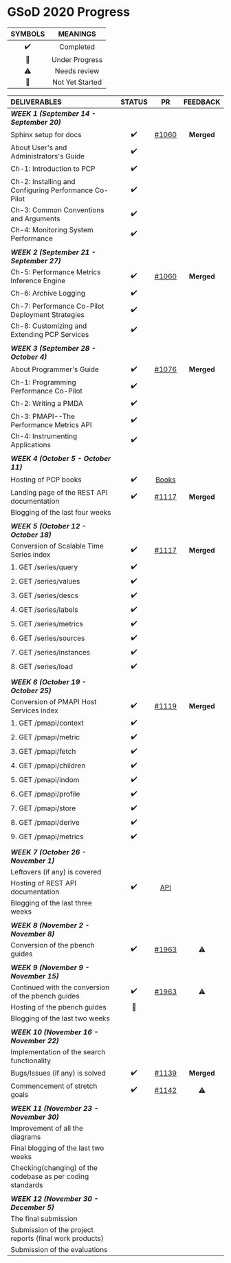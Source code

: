 # GSoD 2020 Progress

| SYMBOLS | MEANINGS |
|:-------:|:--------:|
| :heavy_check_mark: | Completed |
| :construction: | Under Progress |
| :warning: | Needs review |
| :red_circle: | Not Yet Started |



| **DELIVERABLES**               | **STATUS**            |  **PR**  | **FEEDBACK**|
|:---------------------------------|:---------------------:|:------------:|:-----------------:|
|   **_WEEK 1 (September 14 - September 20)_** |    |     |        |
| Sphinx setup for docs            | :heavy_check_mark:    | [#1060](https://github.com/performancecopilot/pcp/pull/1060)   | **Merged** |
| About User's and Administrators's Guide             | :heavy_check_mark:    |    |
| Ch-1: Introduction to PCP       | :heavy_check_mark: |
| Ch-2: Installing and Configuring Performance Co-Pilot | :heavy_check_mark: |
| Ch-3: Common Conventions and Arguments | :heavy_check_mark: |
| Ch-4: Monitoring System Performance | :heavy_check_mark: |
||||
|   **_WEEK 2 (September 21 - September 27)_** |    |    |   |
| Ch-5: Performance Metrics Inference Engine | :heavy_check_mark: | [#1060](https://github.com/performancecopilot/pcp/pull/1060) | **Merged** |
| Ch-6: Archive Logging | :heavy_check_mark: |
| Ch-7: Performance Co-Pilot Deployment Strategies | :heavy_check_mark: |
| Ch-8: Customizing and Extending PCP Services | :heavy_check_mark: |
| | | |
| **_WEEK 3 (September 28 - October 4)_** |    |    |   |
| About Programmer's Guide | :heavy_check_mark: | [#1076](https://github.com/performancecopilot/pcp/pull/1076) | **Merged** |
| Ch-1: Programming Performance Co-Pilot | :heavy_check_mark: |
| Ch-2: Writing a PMDA | :heavy_check_mark: |
| Ch-3: PMAPI--The Performance Metrics API | :heavy_check_mark: |
| Ch-4: Instrumenting Applications | :heavy_check_mark: |
| | | |
| **_WEEK 4 (October 5 - October 11)_** |    |    |   |
| Hosting of PCP books | :heavy_check_mark: | [Books](https://pcp.readthedocs.io/en/latest/) | |
| Landing page of the REST API documentation | :heavy_check_mark: | [#1117](https://github.com/performancecopilot/pcp/pull/1117) | **Merged** |
| Blogging of the last four weeks | | |
| | | |
| **_WEEK 5 (October 12 - October 18)_** |    |    |   |
| Conversion of Scalable Time Series index | :heavy_check_mark: | [#1117](https://github.com/performancecopilot/pcp/pull/1117) | **Merged** |
| 1. GET /series/query| :heavy_check_mark: | | |
| 2. GET /series/values | :heavy_check_mark: | | |
| 3. GET /series/descs | :heavy_check_mark: | | |
| 4. GET /series/labels | :heavy_check_mark: | | |
| 5. GET /series/metrics | :heavy_check_mark: | | |
| 6. GET /series/sources | :heavy_check_mark: | | |
| 7. GET /series/instances | :heavy_check_mark: | | |
| 8. GET /series/load | :heavy_check_mark: | | |
| | | |
| **_WEEK 6 (October 19 - October 25)_** |    |    |   
| Conversion of PMAPI Host Services index | :heavy_check_mark: | [#1119](https://github.com/performancecopilot/pcp/pull/1119) | **Merged** |
| 1. GET /pmapi/context | :heavy_check_mark: | | |
| 2. GET /pmapi/metric | :heavy_check_mark: | | |
| 3. GET /pmapi/fetch | :heavy_check_mark: | | |
| 4. GET /pmapi/children | :heavy_check_mark: | | |
| 5. GET /pmapi/indom | :heavy_check_mark: | | |
| 6. GET /pmapi/profile | :heavy_check_mark: | | |
| 7. GET /pmapi/store | :heavy_check_mark: | | |
| 8. GET /pmapi/derive | :heavy_check_mark: | | |
| 9. GET /pmapi/metrics | :heavy_check_mark: | | |
| | | |
| **_WEEK 7 (October 26 - November 1)_** |    |    |   |
| Leftovers (if any) is covered |
| Hosting of REST API documentation | :heavy_check_mark: | [API](https://pcp.readthedocs.io/en/latest/api/) | |
| Blogging of the last three weeks |
| | | |
| **_WEEK 8 (November 2 - November 8)_** |    |    |   |
| Conversion of the pbench guides | :heavy_check_mark: | [#1963](https://github.com/distributed-system-analysis/pbench/pull/1963)| :warning: |
| | | |
| **_WEEK 9 (November 9 - November 15)_** |    |    |   |
| Continued with the conversion of the pbench guides | :heavy_check_mark: | [#1963](https://github.com/distributed-system-analysis/pbench/pull/1963)| :warning: |
| Hosting of the pbench guides | :construction: | 
| Blogging of the last two weeks |
| | | |
| **_WEEK 10 (November 16 - November 22)_** |    |    |   |
| Implementation of the search functionality |
| Bugs/Issues (if any) is solved | :heavy_check_mark: | [#1139](https://github.com/performancecopilot/pcp/pull/1139) | **Merged** |
| Commencement of stretch goals | :heavy_check_mark: | [#1142](https://github.com/performancecopilot/pcp/pull/1142) | :warning: |
| | | |
| **_WEEK 11 (November 23 - November 30)_** |    |    |   |
|Improvement of all the diagrams |
| Final blogging of the last two weeks |
| Checking(changing) of the codebase as per coding standards |
| | | |
| **_WEEK 12 (November 30 - December 5)_** |    |    |   |
| The final submission |
| Submission of the project reports (final work products) |
| Submission of the evaluations |



















